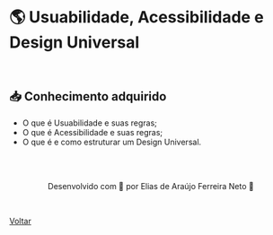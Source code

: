 <h1> 🌎 Usuabilidade, Acessibilidade e Design Universal </h1>

<br>

<h2> 📥 Conhecimento adquirido </h2>

- O que é Usuabilidade e suas regras;
- O que é Acessibilidade e suas regras;
- O que é e como estruturar um Design Universal.

<br><br>

<p align="center"> Desenvolvido com 💜 por Elias de Araújo Ferreira Neto 👋 <p>

<br>

<a href="./stage01.md">Voltar</a>